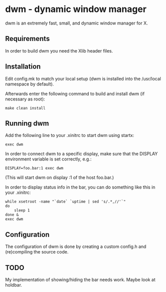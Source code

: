 dwm - dynamic window manager
============================
dwm is an extremely fast, small, and dynamic window manager for X.


Requirements
------------
In order to build dwm you need the Xlib header files.


Installation
------------
Edit config.mk to match your local setup (dwm is installed into
the /usr/local namespace by default).

Afterwards enter the following command to build and install dwm (if
necessary as root):

    make clean install


Running dwm
-----------
Add the following line to your .xinitrc to start dwm using startx:

    exec dwm

In order to connect dwm to a specific display, make sure that
the DISPLAY environment variable is set correctly, e.g.:

    DISPLAY=foo.bar:1 exec dwm

(This will start dwm on display :1 of the host foo.bar.)

In order to display status info in the bar, you can do something
like this in your .xinitrc:

    while xsetroot -name "`date` `uptime | sed 's/.*,//'`"
    do
    	sleep 1
    done &
    exec dwm


Configuration
-------------
The configuration of dwm is done by creating a custom config.h
and (re)compiling the source code.


TODO
----
My implementation of showing/hiding the bar needs work. Maybe look at holdbar.
